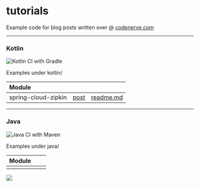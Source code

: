 # tutorials

Example code for blog posts written over @ [codenerve.com](https://codenerve.com/index.html)

---


### Kotlin
![Kotlin CI with Gradle](https://github.com/codenerve-com/tutorials/workflows/Kotlin%20CI%20with%20Gradle/badge.svg)

Examples under kotlin/

| Module |||
|:-------|:----------|:-------|
| spring-cloud-zipkin | [post](https://codenerve.com/spring-cloud-zipkin/index.html) | [readme.md](kotlin/spring-cloud-zipkin/readme.md) |


---

### Java
![Java CI with Maven](https://github.com/codenerve-com/tutorials/workflows/Java%20CI%20with%20Maven/badge.svg)

Examples under java/

| Module |||
|:-------|:----------|:-------|
||||


![](https://www.cloudskillsboost.google/public_profiles/33bcdab5-04d9-43ae-99f2-951fac07b3a1/badges/1446151)
